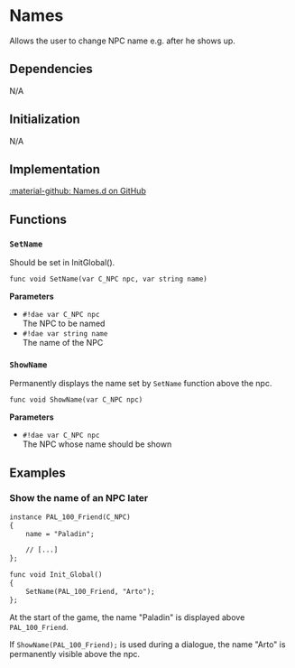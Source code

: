 # Names
Allows the user to change NPC name e.g. after he shows up.

## Dependencies
N/A

## Initialization
N/A

## Implementation
[:material-github: Names.d on GitHub](https://github.com/Lehona/LeGo/blob/dev/Names.d)

## Functions

### `SetName`
Should be set in InitGlobal().
```dae
func void SetName(var C_NPC npc, var string name)
```
**Parameters**

- `#!dae var C_NPC npc`  
    The NPC to be named
- `#!dae var string name`  
    The name of the NPC

### `ShowName`
Permanently displays the name set by `SetName` function above the npc.
```dae
func void ShowName(var C_NPC npc)
```
**Parameters**

- `#!dae var C_NPC npc`  
    The NPC whose name should be shown

## Examples

### Show the name of an NPC later
```dae
instance PAL_100_Friend(C_NPC)
{
    name = "Paladin";

    // [...]
};

func void Init_Global()
{
    SetName(PAL_100_Friend, "Arto");
};
```
At the start of the game, the name "Paladin" is displayed above `PAL_100_Friend`.

If `ShowName(PAL_100_Friend);` is used during a dialogue, the name "Arto" is permanently visible above the npc.
